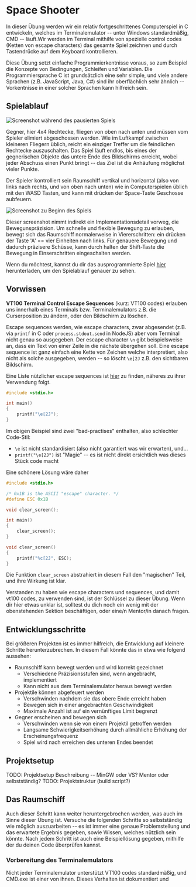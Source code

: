 # Space Shooter

In dieser Übung werden wir ein relativ fortgeschrittenes Computerspiel in C entwickeln, welches im Terminalemulator -- unter Windows standardmäßig, CMD -- läuft.Wir werden im Terminal mithilfe von spezielle control codes (Ketten von escape characters) das gesamte Spiel zeichnen und durch Tastendrücke auf dem Keyboard kontrollieren.

Diese Übung setzt einfache Programmierkentnisse voraus, so zum Beispiel die Konzepte von Bedingungen, Schleifen und Variablen. Die Programmiersprache C ist grundsätzlich eine sehr simple, und viele andere Sprachen (z.B. JavaScript, Java, C#) sind ihr oberflächlich sehr ähnlich -- Vorkentnisse in einer solcher Sprachen kann hilfreich sein.

## Spielablauf

![Screenshot während des pausierten Spiels](https://i.imgur.com/4TgnLB8.png)

Gegner, hier 4x4 Rechtecke, fliegen von oben nach unten und müssen vom Spieler elimiert abgeschossen werden. Wie im Luftkampf zwischen kleineren Fliegern üblich, reicht ein einziger Treffer um die feindlichen Rechtecke auszuschalten. Das Spiel läuft endlos, bis eines der gegnerischen Objekte das untere Ende des Bildschirms erreicht, wobei jeder Abschuss einen Punkt bringt -- das Ziel ist die Anhäufung möglichst vieler Punkte.

Der Spieler kontrolliert sein Raumschiff vertikal und horizontal (also von links nach rechts, und von oben nach unten) wie in Computerspielen üblich mit den WASD Tasten, und kann mit drücken der Space-Taste Geschosse aubfeuern.

![Screenshot zu Beginn des Spiels](https://i.imgur.com/p0jb5PI.png)

Dieser screenshot nimmt indirekt ein Implementationsdetail vorweg, die Bewegunspräzision. Um schnelle und flexible Bewegung zu erlauben, bewegt sich das Raumschiff normalerweise in Viererschritten: ein drücken der Taste 'A' == vier Einheiten nach links. Für genauere Bewegung und dadurch präzisere Schüsse, kann durch halten der Shift-Taste die Bewegung in Einserschritten eingeschalten werden.

Wenn du möchtest, kannst du dir das ausprogrammierte Spiel [hier](https://github.com/LW2904/vt-space/releases) herunterladen, um den Spielablauf genauer zu sehen.

## Vorwissen

__VT100 Terminal Control Escape Sequences__ (kurz: VT100 codes) erlauben uns innerhalb eines Terminals bzw. Terminalemulators z.B. die Curserposition zu ändern, oder den Bildschirm zu löschen.

Escape sequences werden, wie escape characters, zwar abgesendet (z.B. via `printf` in C oder `process.stdout.send` in NodeJS) aber vom Terminal nicht genau so ausgegeben. Der escape character `\n` gibt beispielsweise an, dass ein Text von einer Zeile in die nächste übergehen soll. Eine escape sequence ist ganz einfach eine Kette von Zeichen welche interpretiert, also nicht als solche ausgegeben, werden -- so löscht `\e[2J` z.B. den sichtbaren Bildschirm.

Eine Liste nützlicher escape sequences ist [hier](http://www.termsys.demon.co.uk/vtansi.htm) zu finden, näheres zu ihrer Verwendung folgt.

```C
#include <stdio.h>

int main()
{
	printf("\e[2J");
}
```

Im obigen Beispiel sind zwei "bad-practises" enthalten, also schlechter Code-Stil:
- `\e` ist nicht standardisiert (also nicht garantiert was wir erwarten), und...
- `printf("\e[2J")` ist "Magie" -- es ist nicht direkt ersichtlich was dieses Stück code macht

Eine schönere Lösung wäre daher

```C
#include <stdio.h>

/* 0x1B is the ASCII "escape" character. */
#define ESC 0x1B

void clear_screen();

int main()
{
	clear_screen();
}

void clear_screen()
{
	printf("%c[2J", ESC);
}
```

Die Funktion `clear_screen` abstrahiert in diesem Fall den "magischen" Teil, und ihre Wirkung ist klar. 

Verstanden zu haben wie escape characters und sequences, und damit vt100 codes, zu verwenden sind, ist der Schlüssel zu dieser Übung. Wenn dir hier etwas unklar ist, solltest du dich noch ein wenig mit der obenstehenden Sektion beschäftigen, oder eine/n Mentor/in danach fragen.

## Entwicklungsschritte

Bei größeren Projekten ist es immer hilfreich, die Entwicklung auf kleinere Schritte herunterzubrechen. In diesem Fall könnte das in etwa wie folgend aussehen:

- Raumschiff kann bewegt werden und wird korrekt gezeichnet
	- Verschiedene Präzisionsstufen sind, wenn angebracht, implementiert
	- Kann nicht aus dem Terminalemulator heraus bewegt werden
- Projektile können abgefeuert werden
	- Verschwinden nachdem sie das obere Ende erreicht haben
	- Bewegen sich in einer angebrachten Geschwindigkeit
	- Maximale Anzahl ist auf ein vernünftiges Limit begrenzt
- Gegner erscheinen and bewegen sich
	- Verschwinden wenn sie von einem Projektil getroffen werden
	- Langsame Schwierigkeitserhöhung durch allmähliche Erhöhung der Erscheinungsfrequenz
	- Spiel wird nach erreichen des unteren Endes beendet

## Projektsetup

TODO: Projektsetup Beschreibung -- MinGW oder VS? Mentor oder selbstständig?
TODO: Projektstruktur (build script?)

## Das Raumschiff

Auch dieser Schritt kann weiter heruntergebrochen werden, was auch im Sinne dieser Übung ist. Versuche die folgenden Schritte so selbstständig wie möglich auszuarbeiten -- es ist immer eine genaue Problemstellung und das erwartete Ergebnis gegeben, sowie Wissen, welches nützlich sein könnte. Nach jedem Schritt ist auch eine Beispiellösung gegeben, mithilfe der du deinen Code überprüfen kannst.

### Vorbereitung des Terminalemulators

Nicht jeder Terminalemulator unterstützt VT100 codes standardmäßig, und CMD.exe ist einer von ihnen. Dieses Verhalten ist dokumentiert und 